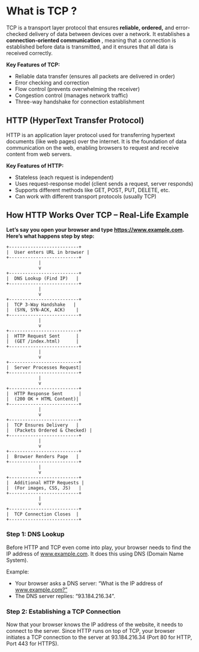 
# What is TCP ?

TCP is a transport layer protocol that ensures **reliable, ordered,** and error-checked delivery 
of data between devices over a network. 
It establishes a **connection-oriented communication** , 
meaning that a connection is established before 
data is transmitted, and it ensures that all data is 
received correctly.

**Key Features of TCP:** </br>
* Reliable data transfer (ensures all packets are delivered in order)
* Error checking and correction
* Flow control (prevents overwhelming the receiver)
* Congestion control (manages network traffic)
* Three-way handshake for connection establishment

## HTTP (HyperText Transfer Protocol)

HTTP is an application layer protocol used for transferring hypertext documents (like web pages) over the internet. It is the foundation of data communication on the web, enabling browsers to request and receive content from web servers.

**Key Features of HTTP:** </br>
* Stateless (each request is independent)
* Uses request-response model (client sends a request, server responds)
* Supports different methods like GET, POST, PUT, DELETE, etc.
* Can work with different transport protocols (usually TCP)

## How HTTP Works Over TCP – Real-Life Example

**Let’s say you open your browser and type https://www.example.com. Here’s what happens step by step:** </br>
```
+--------------------------+
|  User enters URL in browser |
+--------------------------+
            |
            v
+--------------------------+
|  DNS Lookup (Find IP)   |
+--------------------------+
            |
            v
+--------------------------+
|  TCP 3-Way Handshake   |
|  (SYN, SYN-ACK, ACK)    |
+--------------------------+
            |
            v
+--------------------------+
|  HTTP Request Sent      |
|  (GET /index.html)      |
+--------------------------+
            |
            v
+--------------------------+
|  Server Processes Request|
+--------------------------+
            |
            v
+--------------------------+
|  HTTP Response Sent      |
|  (200 OK + HTML Content)|
+--------------------------+
            |
            v
+--------------------------+
|  TCP Ensures Delivery   |
|  (Packets Ordered & Checked) |
+--------------------------+
            |
            v
+--------------------------+
|  Browser Renders Page   |
+--------------------------+
            |
            v
+--------------------------+
|  Additional HTTP Requests |
|  (For images, CSS, JS)   |
+--------------------------+
            |
            v
+--------------------------+
|  TCP Connection Closes  |
+--------------------------+

```


### Step 1: DNS Lookup

Before HTTP and TCP even come into play, your browser needs to find the IP address of www.example.com. It does this using DNS (Domain Name System).

Example:
* Your browser asks a DNS server: “What is the IP address of www.example.com?”
* The DNS server replies: “93.184.216.34”.

### Step 2: Establishing a TCP Connection

Now that your browser knows the IP address of the website, it needs to connect to the server.
Since HTTP runs on top of TCP, your browser initiates a TCP connection to the server at 93.184.216.34 (Port 80 for HTTP, Port 443 for HTTPS).
   
